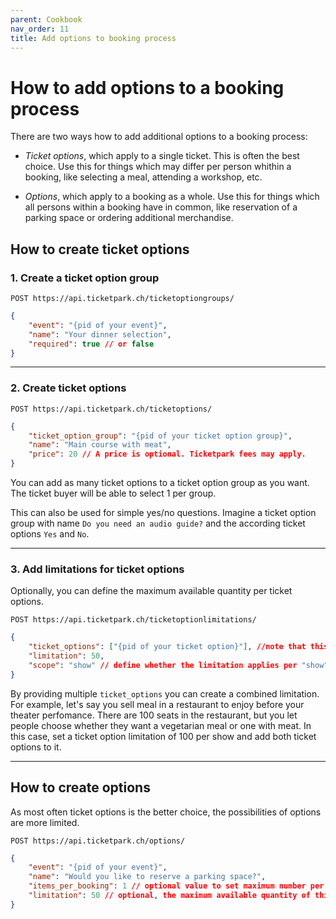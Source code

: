 ```yaml
---
parent: Cookbook
nav_order: 11
title: Add options to booking process
---
```

# How to add options to a booking process

There are two ways how to add additional options to a booking process:

* *Ticket options*, which apply to a single ticket. This is often the best choice. Use this for things which  may differ
per person whithin a booking, like selecting a meal, attending a workshop, etc.


* *Options*, which apply to a booking as a whole. Use this for things which all persons within a booking have in common,
like reservation of a parking space or ordering additional merchandise.


## How to create ticket options


### 1. Create a ticket option group

```
POST https://api.ticketpark.ch/ticketoptiongroups/
```

```json
{
    "event": "{pid of your event}",
    "name": "Your dinner selection",
    "required": true // or false
}
```


---
### 2. Create ticket options


```
POST https://api.ticketpark.ch/ticketoptions/
```

```json
{
    "ticket_option_group": "{pid of your ticket option group}",
    "name": "Main course with meat",
    "price": 20 // A price is optional. Ticketpark fees may apply.
}
```

You can add as many ticket options to a ticket option group as you want. The ticket buyer will be able to select 1 per group.

This can also be used for simple yes/no questions. Imagine a ticket option group with name `Do you need an audio guide?` and the according ticket options `Yes` and `No`.

---
### 3. Add limitations for ticket options

Optionally, you can define the maximum available quantity per ticket options.

```
POST https://api.ticketpark.ch/ticketoptionlimitations/
```

```json
{
    "ticket_options": ["{pid of your ticket option}"], //note that this is a list – see below for more information
    "limitation": 50,
    "scope": "show" // define whether the limitation applies per "show" or per "event" (as a total over all shows)
}
```

By providing multiple `ticket_options` you can create a combined limitation. For example, let's say you sell meal in
a restaurant to enjoy before your theater perfomance. There are 100 seats in the restaurant, but you let people choose
whether they want a vegetarian meal or one with meat. In this case, set a ticket option limitation of 100 per show and
add both ticket options to it.


---
## How to create options

As most often ticket options is the better choice, the possibilities of options are more limited.

```
POST https://api.ticketpark.ch/options/
```

```json
{
    "event": "{pid of your event}",
    "name": "Would you like to reserve a parking space?",
    "items_per_booking": 1 // optional value to set maximum number per booking, if set to 1 the choice will become a yes/no selection
    "limitation": 50 // optional, the maximum available quantity of this option
}
```
